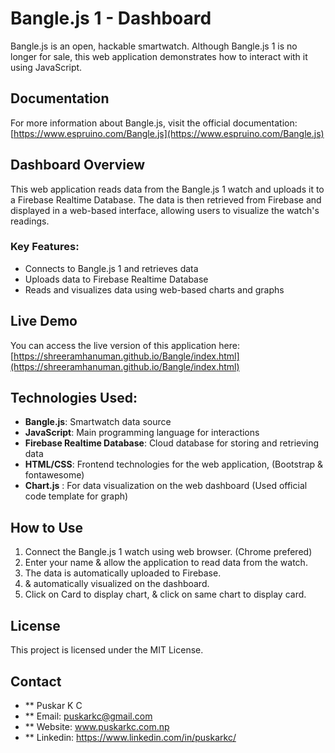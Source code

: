 # Bangle.js 1 - Dashboard

Bangle.js is an open, hackable smartwatch. Although Bangle.js 1 is no longer for sale, this web application demonstrates how to interact with it using JavaScript.

## Documentation
For more information about Bangle.js, visit the official documentation:
[https://www.espruino.com/Bangle.js](https://www.espruino.com/Bangle.js)

## Dashboard Overview
This web application reads data from the Bangle.js 1 watch and uploads it to a Firebase Realtime Database. The data is then retrieved from Firebase and displayed in a web-based interface, allowing users to visualize the watch's readings. 

### Key Features:
- Connects to Bangle.js 1 and retrieves data
- Uploads data to Firebase Realtime Database
- Reads and visualizes data using web-based charts and graphs

## Live Demo
You can access the live version of this application here:
[https://shreeramhanuman.github.io/Bangle/index.html](https://shreeramhanuman.github.io/Bangle/index.html)

## Technologies Used:
- **Bangle.js**: Smartwatch data source
- **JavaScript**: Main programming language for interactions
- **Firebase Realtime Database**: Cloud database for storing and retrieving data
- **HTML/CSS**: Frontend technologies for the web application, (Bootstrap & fontawesome)
- **Chart.js** : For data visualization on the web dashboard (Used official code template for graph)

## How to Use
1. Connect the Bangle.js 1 watch using web browser. (Chrome prefered)
2. Enter your name & allow the application to read data from the watch.
3. The data is automatically uploaded to Firebase.
4. & automatically visualized on the dashboard.
5. Click on Card to display chart, & click on same chart to display card.

## License
This project is licensed under the MIT License.

## Contact
- ** Puskar K C
- ** Email: puskarkc@gmail.com
- ** Website: www.puskarkc.com.np
- ** Linkedin: https://www.linkedin.com/in/puskarkc/


